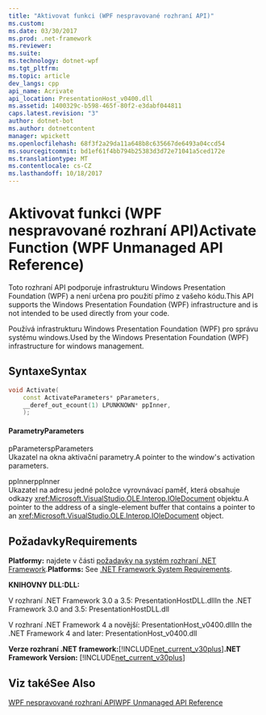 ```yaml
---
title: "Aktivovat funkci (WPF nespravované rozhraní API)"
ms.custom: 
ms.date: 03/30/2017
ms.prod: .net-framework
ms.reviewer: 
ms.suite: 
ms.technology: dotnet-wpf
ms.tgt_pltfrm: 
ms.topic: article
dev_langs: cpp
api_name: Acrivate
api_location: PresentationHost_v0400.dll
ms.assetid: 1400329c-b598-465f-80f2-e3dabf044811
caps.latest.revision: "3"
author: dotnet-bot
ms.author: dotnetcontent
manager: wpickett
ms.openlocfilehash: 68f3f2a29da11a648b8c635667de6493a04ccd54
ms.sourcegitcommit: bd1ef61f4bb794b25383d3d72e71041a5ced172e
ms.translationtype: MT
ms.contentlocale: cs-CZ
ms.lasthandoff: 10/18/2017
---
```

# <a name="activate-function-wpf-unmanaged-api-reference"></a><span data-ttu-id="107ab-102">Aktivovat funkci (WPF nespravované rozhraní API)</span><span class="sxs-lookup"><span data-stu-id="107ab-102">Activate Function (WPF Unmanaged API Reference)</span></span>
<span data-ttu-id="107ab-103">Toto rozhraní API podporuje infrastrukturu Windows Presentation Foundation (WPF) a není určena pro použití přímo z vašeho kódu.</span><span class="sxs-lookup"><span data-stu-id="107ab-103">This API supports the Windows Presentation Foundation (WPF) infrastructure and is not intended to be used directly from your code.</span></span>  
  
 <span data-ttu-id="107ab-104">Používá infrastrukturu Windows Presentation Foundation (WPF) pro správu systému windows.</span><span class="sxs-lookup"><span data-stu-id="107ab-104">Used by the Windows Presentation Foundation (WPF) infrastructure for windows management.</span></span>  
  
## <a name="syntax"></a><span data-ttu-id="107ab-105">Syntaxe</span><span class="sxs-lookup"><span data-stu-id="107ab-105">Syntax</span></span>  
  
```cpp  
void Activate(  
    const ActivateParameters* pParameters,  
    __deref_out_ecount(1) LPUNKNOWN* ppInner,  
    );  
```  
  
#### <a name="parameters"></a><span data-ttu-id="107ab-106">Parametry</span><span class="sxs-lookup"><span data-stu-id="107ab-106">Parameters</span></span>  
 <span data-ttu-id="107ab-107">pParameters</span><span class="sxs-lookup"><span data-stu-id="107ab-107">pParameters</span></span>  
 <span data-ttu-id="107ab-108">Ukazatel na okna aktivační parametry.</span><span class="sxs-lookup"><span data-stu-id="107ab-108">A pointer to the window's activation parameters.</span></span>  
  
 <span data-ttu-id="107ab-109">ppInner</span><span class="sxs-lookup"><span data-stu-id="107ab-109">ppInner</span></span>  
 <span data-ttu-id="107ab-110">Ukazatel na adresu jedné položce vyrovnávací paměť, která obsahuje odkazy <xref:Microsoft.VisualStudio.OLE.Interop.IOleDocument> objektu.</span><span class="sxs-lookup"><span data-stu-id="107ab-110">A pointer to the address of a single-element buffer that contains a pointer to an <xref:Microsoft.VisualStudio.OLE.Interop.IOleDocument> object.</span></span>  
  
## <a name="requirements"></a><span data-ttu-id="107ab-111">Požadavky</span><span class="sxs-lookup"><span data-stu-id="107ab-111">Requirements</span></span>  
 <span data-ttu-id="107ab-112">**Platformy:** najdete v části [požadavky na systém rozhraní .NET Framework](../../../../docs/framework/get-started/system-requirements.md).</span><span class="sxs-lookup"><span data-stu-id="107ab-112">**Platforms:** See [.NET Framework System Requirements](../../../../docs/framework/get-started/system-requirements.md).</span></span>  
  
 <span data-ttu-id="107ab-113">**KNIHOVNY DLL:**</span><span class="sxs-lookup"><span data-stu-id="107ab-113">**DLL:**</span></span>  
  
 <span data-ttu-id="107ab-114">V rozhraní .NET Framework 3.0 a 3.5: PresentationHostDLL.dll</span><span class="sxs-lookup"><span data-stu-id="107ab-114">In the .NET Framework 3.0 and 3.5: PresentationHostDLL.dll</span></span>  
  
 <span data-ttu-id="107ab-115">V rozhraní .NET Framework 4 a novější: PresentationHost_v0400.dll</span><span class="sxs-lookup"><span data-stu-id="107ab-115">In the .NET Framework 4 and later: PresentationHost_v0400.dll</span></span>  
  
 <span data-ttu-id="107ab-116">**Verze rozhraní .NET framework:**[!INCLUDE[net_current_v30plus](../../../../includes/net-current-v30plus-md.md)]</span><span class="sxs-lookup"><span data-stu-id="107ab-116">**.NET Framework Version:** [!INCLUDE[net_current_v30plus](../../../../includes/net-current-v30plus-md.md)]</span></span>  
  
## <a name="see-also"></a><span data-ttu-id="107ab-117">Viz také</span><span class="sxs-lookup"><span data-stu-id="107ab-117">See Also</span></span>  
 [<span data-ttu-id="107ab-118">WPF nespravované rozhraní API</span><span class="sxs-lookup"><span data-stu-id="107ab-118">WPF Unmanaged API Reference</span></span>](../../../../docs/framework/wpf/advanced/wpf-unmanaged-api-reference.md)
